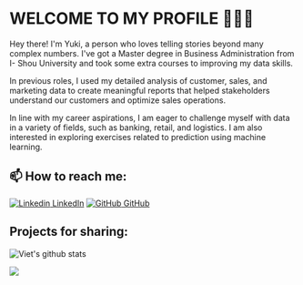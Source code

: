 # WELCOME TO MY PROFILE 👋👋👋

Hey there! I'm Yuki, a person who loves telling stories beyond many complex numbers. I've got a Master degree in Business Administration from I- Shou University and took some extra courses to improving my data skills.

In previous roles, I used my detailed analysis of customer, sales, and marketing data to create meaningful reports that helped stakeholders understand our customers and optimize sales operations.

In line with my career aspirations, I am eager to challenge myself with data in a variety of fields, such as banking, retail, and logistics. I am also interested in exploring exercises related to prediction using machine learning.

## 📫 How to reach me:
  [![Linkedin](https://i.stack.imgur.com/gVE0j.png) LinkedIn]([https://www.linkedin.com/in/yukichen2181/]) [![GitHub](https://i.stack.imgur.com/tskMh.png) GitHub](https://github.com/yukitran2181/)
## Projects for sharing:

![Viet's github stats](https://github-readme-stats-git-masterrstaa-rickstaa.vercel.app/api?username=yukitran2181&show_icons=true&theme=shadow_red&hide=contribs,prs,issues)

<a href="https://github.com/yukitran2181/cohort_analysis/">
  <!-- Change the `github-readme-stats.anuraghazra1.vercel.app` to `github-readme-stats.vercel.app`  -->
  <img align="center" src="https://github-readme-stats.anuraghazra1.vercel.app/api/pin/?username=uvipen&repo=QuickDraw&theme=radical" />
</a>    



